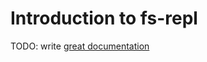 # Introduction to fs-repl

TODO: write [great documentation](http://jacobian.org/writing/what-to-write/)
